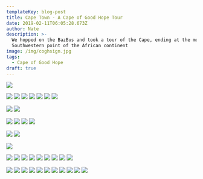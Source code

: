 ```yaml
---
templateKey: blog-post
title: Cape Town - A Cape of Good Hope Tour
date: 2019-02-11T06:05:28.673Z
author: Nate
description: >-
  We hopped on the BazBus and took a tour of the Cape, ending at the most
  Southwestern point of the African continent
image: /img/coghsign.jpg
tags:
  - Cape of Good Hope
draft: true
---
```

![](ourGuides.jpg)

![](HBBay.jpg)
![](HBVendors.jpg)
![](HBClaire.jpg)
![](HBJellyFish.jpg)
![](HBmorningSeal.jpg)
![](HBSelfie.jpg)
![](HBSUP.jpg)


![](ChapAfricaFlag.jpg)
![](ChapBahbes.jpg)

![](BouldersSign.jpg)
![](BouldersView.jpg)
![](penguinSelfie.jpg)
![](lotsOfPenguins.jpg)


![](southAfricanLingo.jpg)
![](whaleBones.jpg)

![](doNotFeedBaboons.jpg)

![](capePointSign.jpg)
![](capePointBaboon.jpg)
![](capePointBaboon2.jpg)
![](CapePointBahbes.jpg)
![](CapePointBahbesAndLighthouse.jpg)
![](capePointClairePosing.jpg)
![](capePointFlags.jpg)
![](capePointLighthouse.jpg)
![](CapePointPeoplePosing.jpg)

![](capePointTrail.jpg)
![](coghBabeAndBeach.jpg)
![](coghBahbesAndBeach.jpg)
![](coghBahbesOnCape.jpg)
![](coghBeach.jpg)
![](coghBeautifulBeach.jpg)
![](coghDownHill.jpg)
![](coghOrangeRocks.jpg)
![](coghOstrich.jpg)
![](coghSighChineseTourists.jpg)
![](coghSign.jpg)



